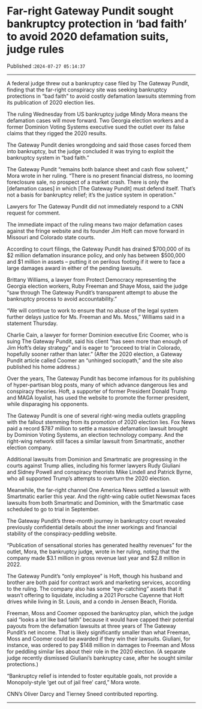 # Far-right Gateway Pundit sought bankruptcy protection in ‘bad faith’ to avoid 2020 defamation suits, judge rules

Published :`2024-07-27 05:14:37`

---

A federal judge threw out a bankruptcy case filed by The Gateway Pundit, finding that the far-right conspiracy site was seeking bankruptcy protections in “bad faith” to avoid costly defamation lawsuits stemming from its publication of 2020 election lies.

The ruling Wednesday from US bankruptcy judge Mindy Mora means the defamation cases will move forward. Two Georgia election workers and a former Dominion Voting Systems executive sued the outlet over its false claims that they rigged the 2020 results.

The Gateway Pundit denies wrongdoing and said those cases forced them into bankruptcy, but the judge concluded it was trying to exploit the bankruptcy system in “bad faith.”

The Gateway Pundit “remains both balance sheet and cash flow solvent,” Mora wrote in her ruling. “There is no present financial distress, no looming foreclosure sale, no prospect of a market crash. There is only the [defamation cases] in which [The Gateway Pundit] must defend itself. That’s not a basis for bankruptcy relief; it’s the justice system in operation.”

Lawyers for The Gateway Pundit did not immediately respond to a CNN request for comment.

The immediate impact of the ruling means two major defamation cases against the fringe website and its founder Jim Hoft can move forward in Missouri and Colorado state courts.

According to court filings, the Gateway Pundit has drained $700,000 of its $2 million defamation insurance policy, and only has between $500,000 and $1 million in assets – putting it on perilous footing if it were to face a large damages award in either of the pending lawsuits.

Brittany Williams, a lawyer from Protect Democracy representing the Georgia election workers, Ruby Freeman and Shaye Moss, said the judge “saw through The Gateway Pundit’s transparent attempt to abuse the bankruptcy process to avoid accountability.”

“We will continue to work to ensure that no abuse of the legal system further delays justice for Ms. Freeman and Ms. Moss,” Williams said in a statement Thursday.

Charlie Cain, a lawyer for former Dominion executive Eric Coomer, who is suing The Gateway Pundit, said his client “has seen more than enough of Jim Hoft’s delay strategy” and is eager to “proceed to trial in Colorado, hopefully sooner rather than later.” (After the 2020 election, a Gateway Pundit article called Coomer an “unhinged sociopath,” and the site also published his home address.)

Over the years, The Gateway Pundit has become infamous for its publishing of hyper-partisan blog posts, many of which advance dangerous lies and conspiracy theories. Hoft, a supporter of former President Donald Trump and MAGA loyalist, has used the website to promote the former president, while disparaging his opponents.

The Gateway Pundit is one of several right-wing media outlets grappling with the fallout stemming from its promotion of 2020 election lies. Fox News paid a record $787 million to settle a massive defamation lawsuit brought by Dominion Voting Systems, an election technology company. And the right-wing network still faces a similar lawsuit from Smartmatic, another election company.

Additional lawsuits from Dominion and Smartmatic are progressing in the courts against Trump allies, including his former lawyers Rudy Giuliani and Sidney Powell and conspiracy theorists Mike Lindell and Patrick Byrne, who all supported Trump’s attempts to overturn the 2020 election.

Meanwhile, the far-right channel One America News settled a lawsuit with Smartmatic earlier this year. And the right-wing cable outlet Newsmax faces lawsuits from both Smartmatic and Dominion, with the Smartmatic case scheduled to go to trial in September.

The Gateway Pundit’s three-month journey in bankruptcy court revealed previously confidential details about the inner workings and financial stability of the conspiracy-peddling website.

“Publication of sensational stories has generated healthy revenues” for the outlet, Mora, the bankruptcy judge, wrote in her ruling, noting that the company made $3.1 million in gross revenue last year and $2.8 million in 2022.

The Gateway Pundit’s “only employee” is Hoft, though his husband and brother are both paid for contract work and marketing services, according to the ruling. The company also has some “eye-catching” assets that it wasn’t offering to liquidate, including a 2021 Porsche Cayenne that Hoft drives while living in St. Louis, and a condo in Jensen Beach, Florida.

Freeman, Moss and Coomer opposed the bankruptcy plan, which the judge said “looks a lot like bad faith” because it would have capped their potential payouts from the defamation lawsuits at three years of The Gateway Pundit’s net income. That is likely significantly smaller than what Freeman, Moss and Coomer could be awarded if they win their lawsuits. Giuliani, for instance, was ordered to pay $148 million in damages to Freeman and Moss for peddling similar lies about their role in the 2020 election. (A separate judge recently dismissed Giuliani’s bankruptcy case, after he sought similar protections.)

“Bankruptcy relief is intended to foster equitable goals, not provide a Monopoly-style ‘get out of jail free’ card,” Mora wrote.

CNN’s Oliver Darcy and Tierney Sneed contributed reporting.

---

